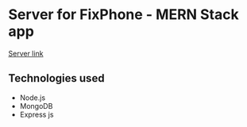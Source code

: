 # Server for FixPhone - MERN Stack app

[Server link](https://still-spire-38773.herokuapp.com/)

## Technologies used
- Node.js
- MongoDB
- Express js